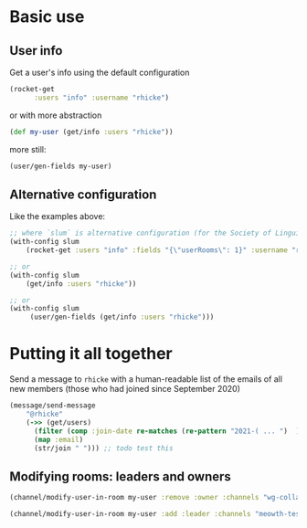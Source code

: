 # Basic use

## User info
Get a user's info using the default configuration
```clojure
(rocket-get
      :users "info" :username "rhicke")
```

or with more abstraction
```clojure
(def my-user (get/info :users "rhicke"))
```

more still:
```clojure
(user/gen-fields my-user)
```

## Alternative configuration
Like the examples above:
```clojure
;; where `slum` is alternative configuration (for the Society of Linguistics Undergraduates at McGill RocketChat at https://chat.slum.club/)
(with-config slum
    (rocket-get :users "info" :fields "{\"userRooms\": 1}" :username "rhicke")

;; or
(with-config slum
	(get/info :users "rhicke"))

;; or
(with-config slum
     (user/gen-fields (get/info :users "rhicke")))
```


# Putting it all together

Send a message to `rhicke` with a human-readable list of the emails of
all new members (those who had joined since September 2020)

```clojure
(message/send-message
	"@rhicke"
	(->> (get/users)
	  (filter (comp :join-date re-matches (re-pattern "2021-( ... ")  ) )) ;; todo: compose all this so it works
	  (map :email)
	  (str/join " "))) ;; todo test this
```

## Modifying rooms: leaders and owners

```clojure
(channel/modify-user-in-room my-user :remove :owner :channels "wg-collab")

(channel/modify-user-in-room my-user :add :leader :channels "meowth-test")
```
